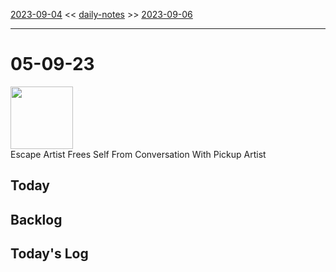 [2023-09-04](daily_notes/2023-09-04) << [daily-notes](notes/daily-notes.md) >> [2023-09-06](daily_notes/2023-09-06)

---
# 05-09-23
<img src='https://imgs.xkcd.com/comics/abstract_pickup.png' height=100>
<br>Escape Artist Frees Self From Conversation With Pickup Artist

## Today


## Backlog


## Today's Log
